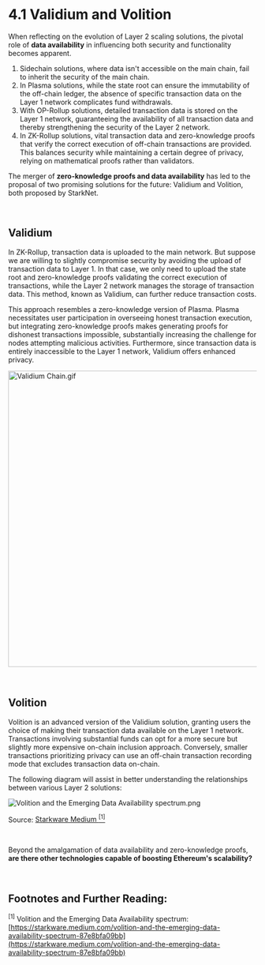 # 4.1 Validium and Volition

When reflecting on the evolution of Layer 2 scaling solutions, the pivotal role of **data availability** in influencing both security and functionality becomes apparent.

1. Sidechain solutions, where data isn't accessible on the main chain, fail to inherit the security of the main chain.
2. In Plasma solutions, while the state root can ensure the immutability of the off-chain ledger, the absence of specific transaction data on the Layer 1 network complicates fund withdrawals.
3. With OP-Rollup solutions, detailed transaction data is stored on the Layer 1 network, guaranteeing the availability of all transaction data and thereby strengthening the security of the Layer 2 network.
4. In ZK-Rollup solutions, vital transaction data and zero-knowledge proofs that verify the correct execution of off-chain transactions are provided. This balances security while maintaining a certain degree of privacy, relying on mathematical proofs rather than validators.

The merger of **zero-knowledge proofs and data availability** has led to the proposal of two promising solutions for the future: Validium and Volition, both proposed by StarkNet.

&nbsp; 

## Validium

In ZK-Rollup, transaction data is uploaded to the main network. But suppose we are willing to slightly compromise security by avoiding the upload of transaction data to Layer 1. In that case, we only need to upload the state root and zero-knowledge proofs validating the correct execution of transactions, while the Layer 2 network manages the storage of transaction data. This method, known as Validium, can further reduce transaction costs.

This approach resembles a zero-knowledge version of Plasma. Plasma necessitates user participation in overseeing honest transaction execution, but integrating zero-knowledge proofs makes generating proofs for dishonest transactions impossible, substantially increasing the challenge for nodes attempting malicious activities. Furthermore, since transaction data is entirely inaccessible to the Layer 1 network, Validium offers enhanced privacy.

<img src="/assets/4.1.1.gif" width="600px" alt="Validium Chain.gif" />

&nbsp; 

## Volition

Volition is an advanced version of the Validium solution, granting users the choice of making their transaction data available on the Layer 1 network. Transactions involving substantial funds can opt for a more secure but slightly more expensive on-chain inclusion approach. Conversely, smaller transactions prioritizing privacy can use an off-chain transaction recording mode that excludes transaction data on-chain.

The following diagram will assist in better understanding the relationships between various Layer 2 solutions:

<img src="/assets/4.1.2.png" alt="Volition and the Emerging Data Availability spectrum.png" />

Source: [Starkware Medium <sup>[1]</sup>](https://starkware.medium.com/volition-and-the-emerging-data-availability-spectrum-87e8bfa09bb)

&nbsp; 

Beyond the amalgamation of data availability and zero-knowledge proofs, **are there other technologies capable of boosting Ethereum's scalability?**

&nbsp; 
## Footnotes and Further Reading:

<sup>[1]</sup> Volition and the Emerging Data Availability spectrum:  [https://starkware.medium.com/volition-and-the-emerging-data-availability-spectrum-87e8bfa09bb](https://starkware.medium.com/volition-and-the-emerging-data-availability-spectrum-87e8bfa09bb)

<GithubAvatar owner='lxdao-official' repo='myfirstlayer2-frontend' path='mdx/zh/4.1-validium-and-volition.md' />

